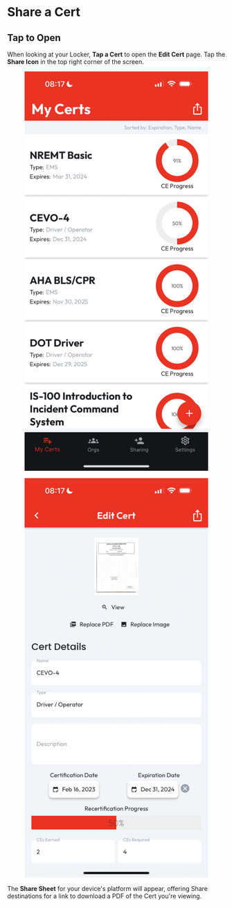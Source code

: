 # Share a Cert

## Tap to Open

When looking at your Locker, **Tap a Cert** to open the **Edit Cert** page. Tap the **Share Icon** in the top right corner of the screen.

<div>

<figure><img src="../.gitbook/assets/My Certs After Update.PNG" alt=""><figcaption></figcaption></figure>

 

<figure><img src="../.gitbook/assets/Update CE After.PNG" alt=""><figcaption></figcaption></figure>

</div>

The **Share Sheet** for your device's platform will appear, offering Share destinations for a link to download a PDF of the Cert you're viewing.
